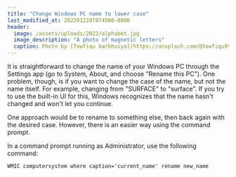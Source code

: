 ```yaml
---
title: "Change Windows PC name to lower case"
last_modified_at: 202201220T074500-0800
header:
  image: /assets/uploads/2022/alphabet.jpg
  image_description: "A photo of magnetic letters"
  caption: Photo by [Towfiqu barbhuiya](https://unsplash.com/@towfiqu999999) on [Unsplash](https://unsplash.com/s/photos/letters)
---
```


It is straightforward to change the name of your Windows PC through the Settings
app (go to System, About, and choose "Rename this PC"). One problem, though, is
if you want to change the case of the name, but not the name itself. For example,
changing from "SURFACE" to "surface". If you try to use the built-in UI for this,
Windows recognizes that the name hasn't changed and won't let you continue.

One approach would be to rename to something else, then back again with the desired
case. However, there is an easier way using the command prompt.

In a command prompt running as Administrator, use the following command:

```
WMIC computersystem where caption='current_name' rename new_name
```
